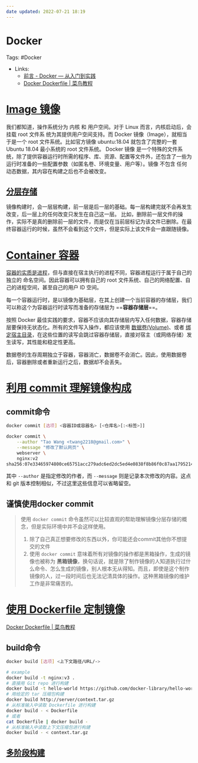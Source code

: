 ```yaml
---
date updated: 2022-07-21 18:19
---
```


# Docker

Tags: #Docker

- Links:
  - [前言 - Docker — 从入门到实践](https://yeasy.gitbook.io/docker_practice/)
  - [Docker Dockerfile | 菜鸟教程](https://www.runoob.com/docker/docker-dockerfile.html)

# [Image 镜像](https://yeasy.gitbook.io/docker_practice/basic_concept/image)

我们都知道，操作系统分为 内核 和 用户空间。对于 Linux 而言，内核启动后，会挂载 root 文件系 统为其提供用户空间支持。而 Docker 镜像（Image），就相当于是一个 root 文件系统。比如官方镜像 ubuntu:18.04 就包含了完整的一套 Ubuntu 18.04 最小系统的 root 文件系统。
Docker 镜像 是一个特殊的文件系统，除了提供容器运行时所需的程序、库、资源、配置等文件外，还包含了一些为运行时准备的一些配置参数（如匿名卷、环境变量、用户等）。镜像 不包含 任何动态数据，其内容在构建之后也不会被改变。

## [分层存储](https://yeasy.gitbook.io/docker_practice/basic_concept/image)

镜像构建时，会一层层构建，前一层是后一层的基础。每一层构建完就不会再发生改变，后一层上的任何改变只发生在自己这一层。
比如，删除前一层文件的操作，实际不是真的删除前一层的文件，而是仅在当前层标记为该文件已删除。在最终容器运行的时候，虽然不会看到这个文件，但是实际上该文件会一直跟随镜像。

# [Container 容器](https://yeasy.gitbook.io/docker_practice/basic_concept/container)

<u>容器的实质是进程</u>，但与直接在宿主执行的进程不同，容器进程运行于属于自己的独立的 命名空间。因此容器可以拥有自己的 root 文件系统、自己的网络配置、自己的进程空间，甚至自己的用户 ID 空间。

每一个容器运行时，是以镜像为基础层，在其上创建一个当前容器的存储层，我们可以称这个为容器运行时读写而准备的存储层为 ==**容器存储层**==。

按照 Docker 最佳实践的要求，容器不应该向其存储层内写入任何数据，容器存储层要保持无状态化。所有的文件写入操作，都应该使用 [数据卷(Volume)](https://yeasy.gitbook.io/docker_practice/data_management/volume)、或者 [绑定宿主目录](https://yeasy.gitbook.io/docker_practice/data_management/bind-mounts)，在这些位置的读写会跳过容器存储层，直接对宿主（或网络存储）发生读写，其性能和稳定性更高。

数据卷的生存周期独立于容器，容器消亡，数据卷不会消亡。因此，使用数据卷后，容器删除或者重新运行之后，数据却不会丢失。

# [利用 commit 理解镜像构成](https://yeasy.gitbook.io/docker_practice/image/commit)

## commit命令

```bash
docker commit [选项] <容器ID或容器名> [<仓库名>[:<标签>]]

docker commit \
    --author "Tao Wang <twang2218@gmail.com>" \
    --message "修改了默认网页" \
    webserver \
    nginx:v2
sha256:07e33465974800ce65751acc279adc6ed2dc5ed4e0838f8b86f0c87aa1795214
```

其中 `--author` 是指定修改的作者，而 `--message` 则是记录本次修改的内容。这点和 git 版本控制相似，不过这里这些信息可以省略留空。

## 谨慎使用docker commit

> 使用 `docker commit` 命令虽然可以比较直观的帮助理解镜像分层存储的概念，但是实际环境中并不会这样使用。
>
> 1. 除了自己真正想要修改的东西以外，你可能还会commit其他你不想提交的文件
> 2. 使用 `docker commit` 意味着所有对镜像的操作都是黑箱操作，生成的镜像也被称为 **黑箱镜像**，换句话说，就是除了制作镜像的人知道执行过什么命令、怎么生成的镜像，别人根本无从得知。而且，即使是这个制作镜像的人，过一段时间后也无法记清具体的操作。这种黑箱镜像的维护工作是非常痛苦的。

# [使用 Dockerfile 定制镜像](https://yeasy.gitbook.io/docker_practice/image/build)

[Docker Dockerfile | 菜鸟教程](https://www.runoob.com/docker/docker-dockerfile.html)

## build命令

```bash
docker build [选项] <上下文路径/URL/->

# example
docker build -t nginx:v3 .
# 直接用 Git repo 进行构建
docker build -t hello-world https://github.com/docker-library/hello-world.git#master:amd64/hello-world
# 用给定的 tar 压缩包构建
docker build http://server/context.tar.gz
# 从标准输入中读取 Dockerfile 进行构建
docker build - < Dockerfile
# 或者
cat Dockerfile | docker build -
# 从标准输入中读取上下文压缩包进行构建
docker build - < context.tar.gz
```


## [多阶段构建](https://yeasy.gitbook.io/docker_practice/image/multistage-builds)
